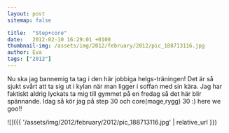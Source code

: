 ```yaml
---
layout: post
sitemap: false

title:  "Step+core"
date:   2012-02-10 16:29:01 +0100
thumbnail-img: /assets/img/2012/february/2012/pic_188713116.jpg
author: Eva
tags: ["2012"]
---
```


Nu ska jag bannemig ta tag i den här jobbiga helgs-träningen! Det är så sjukt svårt att ta sig ut i kylan när man ligger i soffan med sin kära. Jag har faktiskt aldrig lyckats ta mig till gymmet på en fredag så det här blir spännande. Idag så kör jag på step 30 och core(mage,rygg) 30 :) here we goo!!

![]({{ '/assets/img/2012/february/2012/pic_188713116.jpg'  | relative_url }})

